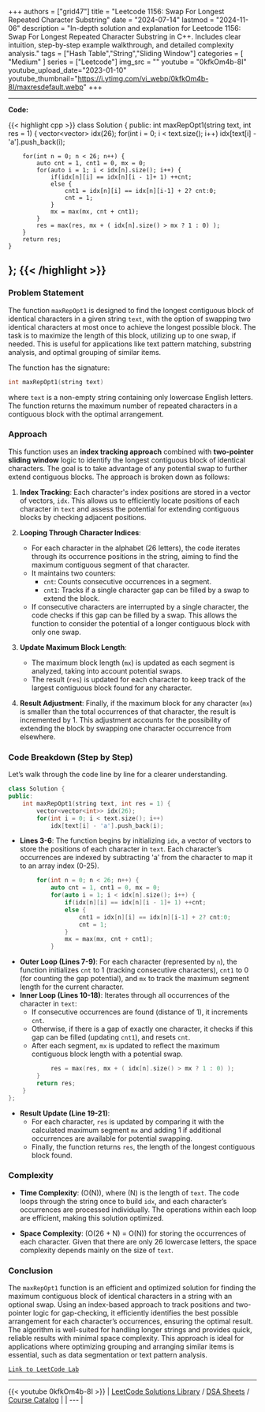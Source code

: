 
+++
authors = ["grid47"]
title = "Leetcode 1156: Swap For Longest Repeated Character Substring"
date = "2024-07-14"
lastmod = "2024-11-06"
description = "In-depth solution and explanation for Leetcode 1156: Swap For Longest Repeated Character Substring in C++. Includes clear intuition, step-by-step example walkthrough, and detailed complexity analysis."
tags = ["Hash Table","String","Sliding Window"]
categories = [
    "Medium"
]
series = ["Leetcode"]
img_src = ""
youtube = "0kfkOm4b-8I"
youtube_upload_date="2023-01-10"
youtube_thumbnail="https://i.ytimg.com/vi_webp/0kfkOm4b-8I/maxresdefault.webp"
+++



---
**Code:**

{{< highlight cpp >}}
class Solution {
public:
    int maxRepOpt1(string text, int res = 1) {
        vector<vector<int>> idx(26);
        for(int i = 0; i < text.size(); i++)
            idx[text[i] - 'a'].push_back(i);

        for(int n = 0; n < 26; n++) {
            auto cnt = 1, cnt1 = 0, mx = 0;
            for(auto i = 1; i < idx[n].size(); i++) {
                if(idx[n][i] == idx[n][i - 1]+ 1) ++cnt;
                else {
                    cnt1 = idx[n][i] == idx[n][i-1] + 2? cnt:0;
                    cnt = 1;
                }
                mx = max(mx, cnt + cnt1);
            }
            res = max(res, mx + ( idx[n].size() > mx ? 1 : 0) );
        }
        return res;
    }
};
{{< /highlight >}}
---



### Problem Statement
The function `maxRepOpt1` is designed to find the longest contiguous block of identical characters in a given string `text`, with the option of swapping two identical characters at most once to achieve the longest possible block. The task is to maximize the length of this block, utilizing up to one swap, if needed. This is useful for applications like text pattern matching, substring analysis, and optimal grouping of similar items.

The function has the signature:
```cpp
int maxRepOpt1(string text)
```
where `text` is a non-empty string containing only lowercase English letters. The function returns the maximum number of repeated characters in a contiguous block with the optimal arrangement.

### Approach
This function uses an **index tracking approach** combined with **two-pointer sliding window** logic to identify the longest contiguous block of identical characters. The goal is to take advantage of any potential swap to further extend contiguous blocks. The approach is broken down as follows:

1. **Index Tracking**: Each character's index positions are stored in a vector of vectors, `idx`. This allows us to efficiently locate positions of each character in `text` and assess the potential for extending contiguous blocks by checking adjacent positions.
  
2. **Looping Through Character Indices**:
   - For each character in the alphabet (26 letters), the code iterates through its occurrence positions in the string, aiming to find the maximum contiguous segment of that character.
   - It maintains two counters:
     - `cnt`: Counts consecutive occurrences in a segment.
     - `cnt1`: Tracks if a single character gap can be filled by a swap to extend the block.
   - If consecutive characters are interrupted by a single character, the code checks if this gap can be filled by a swap. This allows the function to consider the potential of a longer contiguous block with only one swap.

3. **Update Maximum Block Length**:
   - The maximum block length (`mx`) is updated as each segment is analyzed, taking into account potential swaps.
   - The result (`res`) is updated for each character to keep track of the largest contiguous block found for any character.

4. **Result Adjustment**: Finally, if the maximum block for any character (`mx`) is smaller than the total occurrences of that character, the result is incremented by 1. This adjustment accounts for the possibility of extending the block by swapping one character occurrence from elsewhere.

### Code Breakdown (Step by Step)
Let’s walk through the code line by line for a clearer understanding.

```cpp
class Solution {
public:
    int maxRepOpt1(string text, int res = 1) {
        vector<vector<int>> idx(26);
        for(int i = 0; i < text.size(); i++)
            idx[text[i] - 'a'].push_back(i);
```
- **Lines 3-6**: The function begins by initializing `idx`, a vector of vectors to store the positions of each character in `text`. Each character’s occurrences are indexed by subtracting 'a' from the character to map it to an array index (0-25).

```cpp
        for(int n = 0; n < 26; n++) {
            auto cnt = 1, cnt1 = 0, mx = 0;
            for(auto i = 1; i < idx[n].size(); i++) {
                if(idx[n][i] == idx[n][i - 1]+ 1) ++cnt;
                else {
                    cnt1 = idx[n][i] == idx[n][i-1] + 2? cnt:0;
                    cnt = 1;
                }
                mx = max(mx, cnt + cnt1);
            }
```
- **Outer Loop (Lines 7-9)**: For each character (represented by `n`), the function initializes `cnt` to 1 (tracking consecutive characters), `cnt1` to 0 (for counting the gap potential), and `mx` to track the maximum segment length for the current character.
- **Inner Loop (Lines 10-18)**: Iterates through all occurrences of the character in `text`:
  - If consecutive occurrences are found (distance of 1), it increments `cnt`.
  - Otherwise, if there is a gap of exactly one character, it checks if this gap can be filled (updating `cnt1`), and resets `cnt`.
  - After each segment, `mx` is updated to reflect the maximum contiguous block length with a potential swap.

```cpp
            res = max(res, mx + ( idx[n].size() > mx ? 1 : 0) );
        }
        return res;
    }
};
```
- **Result Update (Line 19-21)**:
  - For each character, `res` is updated by comparing it with the calculated maximum segment `mx` and adding 1 if additional occurrences are available for potential swapping.
  - Finally, the function returns `res`, the length of the longest contiguous block found.

### Complexity
- **Time Complexity**: \(O(N)\), where \(N\) is the length of `text`. The code loops through the string once to build `idx`, and each character’s occurrences are processed individually. The operations within each loop are efficient, making this solution optimized.
  
- **Space Complexity**: \(O(26 + N) = O(N)\) for storing the occurrences of each character. Given that there are only 26 lowercase letters, the space complexity depends mainly on the size of `text`.

### Conclusion
The `maxRepOpt1` function is an efficient and optimized solution for finding the maximum contiguous block of identical characters in a string with an optional swap. Using an index-based approach to track positions and two-pointer logic for gap-checking, it efficiently identifies the best possible arrangement for each character’s occurrences, ensuring the optimal result. The algorithm is well-suited for handling longer strings and provides quick, reliable results with minimal space complexity. This approach is ideal for applications where optimizing grouping and arranging similar items is essential, such as data segmentation or text pattern analysis.

[`Link to LeetCode Lab`](https://leetcode.com/problems/swap-for-longest-repeated-character-substring/description/)

---
{{< youtube 0kfkOm4b-8I >}}
| [LeetCode Solutions Library](https://grid47.xyz/leetcode/) / [DSA Sheets](https://grid47.xyz/sheets/) / [Course Catalog](https://grid47.xyz/courses/) |
| --- |
